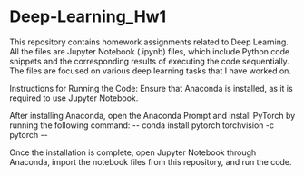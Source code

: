 # Deep-Learning_Hw1

This repository contains homework assignments related to Deep Learning. All the files are Jupyter Notebook (.ipynb) files, which include Python code snippets and the corresponding results of executing the code sequentially. The files are focused on various deep learning tasks that I have worked on.

Instructions for Running the Code:
Ensure that Anaconda is installed, as it is required to use Jupyter Notebook.

After installing Anaconda, open the Anaconda Prompt and install PyTorch by running the following command:
-- conda install pytorch torchvision -c pytorch --

Once the installation is complete, open Jupyter Notebook through Anaconda, import the notebook files from this repository, and run the code.

